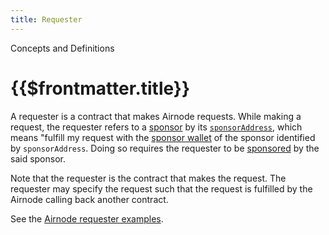 ```yaml
---
title: Requester
---
```

<TitleSpan>Concepts and Definitions</TitleSpan>
# {{$frontmatter.title}}

<!--TocHeader /-->
<TOC class="table-of-contents" :include-level="[2,3]" />

A requester is a contract that makes Airnode requests. While making a request, the requester refers to a [sponsor](sponsor.md) by its [`sponsorAddress`](sponsor.md#sponsorAddress), which means "fulfill my request with the [sponsor wallet](sponsor-wallet.md) of the sponsor identified by `sponsorAddress`. Doing so requires the requester to be [sponsored](sponsor.md) by the said sponsor.

Note that the requester is the contract that makes the request. The requester may specify the request such that the request is fulfilled by the Airnode calling back another contract.

See the [Airnode requester examples](https://github.com/api3dao/airnode/tree/an169-airnode-starter/packages/examples/contracts).
